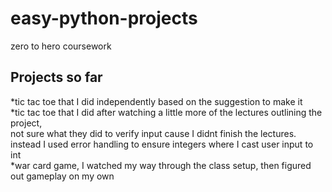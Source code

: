 # easy-python-projects
zero to hero coursework
## Projects so far
*tic tac toe that I did independently based on the suggestion to make it  
*tic tac toe that I did after watching a little more of the lectures outlining the project,  
not sure what they did to verify input cause I didnt finish the lectures.  
instead I used error handling to ensure integers where I cast user input to int  
*war card game, I watched my way through the class setup, then figured out gameplay on my own
